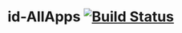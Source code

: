 
# id-AllApps [![Build Status](https://appventure.nushigh.edu.sg:8000/api/badges/appventure-nush/id-AllApps/status.svg)](https://appventure.nushigh.edu.sg:8000/appventure-nush/id-AllApps)
